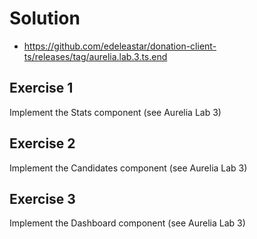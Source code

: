 # Solution

- <https://github.com/edeleastar/donation-client-ts/releases/tag/aurelia.lab.3.ts.end>

## Exercise 1

Implement the Stats component (see Aurelia Lab 3)

## Exercise 2

Implement the Candidates component (see Aurelia Lab 3)

## Exercise 3

Implement the Dashboard component (see Aurelia Lab 3)

